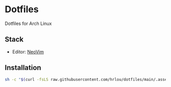 # Dotfiles
Dotfiles for Arch Linux

## Stack
- Editor: [NeoVim](https://neovim.io/)

## Installation

```sh
sh -c "$(curl -fsLS raw.githubusercontent.com/hrlou/dotfiles/main/.assets/install.sh)"
```

